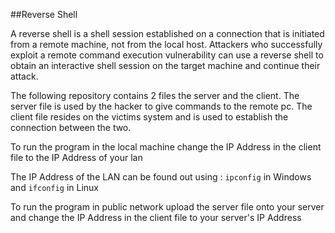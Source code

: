 ##Reverse Shell

A reverse shell is a shell session established on a connection that is initiated from a remote machine, not from the local host. Attackers who successfully exploit a remote command execution vulnerability can use a reverse shell to obtain an interactive shell session on the target machine and continue their attack.

The following repository contains 2 files the server and the client. The server file is used by the hacker to give commands to the remote pc. The client file resides on the victims system and is used to establish the connection between the two.

To run the program in the local machine change the IP Address in the client file to the IP Address of your lan

The IP Address of the LAN can be found out using : ```ipconfig``` in Windows and ```ifconfig``` in Linux

To run the program in public network upload the server file onto your server and change the IP Address in the client file to your server's IP Address

